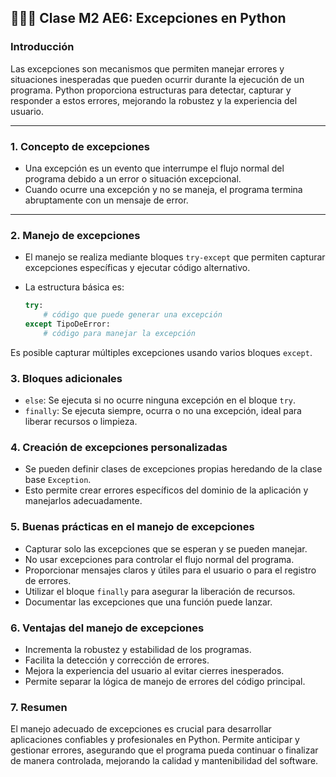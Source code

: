 ## 👨🏽‍🏫 Clase M2 AE6: Excepciones en Python

### Introducción

Las excepciones son mecanismos que permiten manejar errores y situaciones inesperadas que pueden ocurrir durante la ejecución de un programa. Python proporciona estructuras para detectar, capturar y responder a estos errores, mejorando la robustez y la experiencia del usuario.

---

### 1. Concepto de excepciones

- Una excepción es un evento que interrumpe el flujo normal del programa debido a un error o situación excepcional.  
- Cuando ocurre una excepción y no se maneja, el programa termina abruptamente con un mensaje de error.

---

### 2. Manejo de excepciones

- El manejo se realiza mediante bloques `try-except` que permiten capturar excepciones específicas y ejecutar código alternativo.  
- La estructura básica es:

  ```python
  try:
      # código que puede generar una excepción
  except TipoDeError:
      # código para manejar la excepción

Es posible capturar múltiples excepciones usando varios bloques `except`.

### 3. Bloques adicionales

- `else`: Se ejecuta si no ocurre ninguna excepción en el bloque `try`.
- `finally`: Se ejecuta siempre, ocurra o no una excepción, ideal para liberar recursos o limpieza.

### 4. Creación de excepciones personalizadas

- Se pueden definir clases de excepciones propias heredando de la clase base `Exception`.
- Esto permite crear errores específicos del dominio de la aplicación y manejarlos adecuadamente.

### 5. Buenas prácticas en el manejo de excepciones

- Capturar solo las excepciones que se esperan y se pueden manejar.
- No usar excepciones para controlar el flujo normal del programa.
- Proporcionar mensajes claros y útiles para el usuario o para el registro de errores.
- Utilizar el bloque `finally` para asegurar la liberación de recursos.
- Documentar las excepciones que una función puede lanzar.

### 6. Ventajas del manejo de excepciones

- Incrementa la robustez y estabilidad de los programas.
- Facilita la detección y corrección de errores.
- Mejora la experiencia del usuario al evitar cierres inesperados.
- Permite separar la lógica de manejo de errores del código principal.

### 7. Resumen

El manejo adecuado de excepciones es crucial para desarrollar aplicaciones confiables y profesionales en Python. Permite anticipar y gestionar errores, asegurando que el programa pueda continuar o finalizar de manera controlada, mejorando la calidad y mantenibilidad del software.
